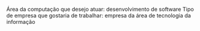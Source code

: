 Área da computação que desejo atuar: desenvolvimento de software
Tipo de empresa que gostaria de trabalhar: empresa da área de tecnologia da informação
